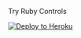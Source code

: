 Try Ruby Controls 

[![Deploy to Heroku](https://www.herokucdn.com/deploy/button.png)](https://heroku.com/deploy)
